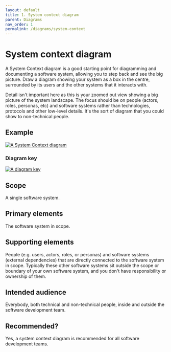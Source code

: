```yaml
---
layout: default
title: 1. System context diagram
parent: Diagrams
nav_order: 1
permalink: /diagrams/system-context
---
```


# System context diagram

A System Context diagram is a good starting point for diagramming and documenting a software system, allowing you to
step back and see the big picture. Draw a diagram showing your system as a box in the centre, surrounded by its users
and the other systems that it interacts with.

Detail isn't important here as this is your zoomed out view showing a big picture of the system landscape. The focus
should be on people (actors, roles, personas, etc) and software systems rather than technologies, protocols and other
low-level details. It's the sort of diagram that you could show to non-technical people.

## Example

[![A System Context diagram](https://static.structurizr.com/workspace/36141/diagrams/SystemContext.png)](https://static.structurizr.com/workspace/36141/diagrams/SystemContext.png)

### Diagram key

[![A diagram key](https://static.structurizr.com/workspace/36141/diagrams/SystemContext-key.png)](https://static.structurizr.com/workspace/36141/diagrams/SystemContext-key.png)

## Scope

A single software system.

## Primary elements

The software system in scope.

## Supporting elements

People (e.g. users, actors, roles, or personas) and software systems (external dependencies) that are directly connected
to the software system in scope. Typically these other software systems sit outside the scope or boundary of your
own software system, and you don't have responsibility or ownership of them.

## Intended audience

Everybody, both technical and non-technical people, inside and outside the software development team.

## Recommended?

Yes, a system context diagram is recommended for all software development teams.

<script type="application/javascript" src="https://code.jquery.com/jquery-3.7.1.slim.min.js"></script>
<script type="application/javascript" src="/assets/c4model.js"></script>